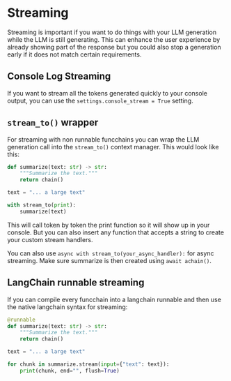 # Streaming

Streaming is important if you want to do things with your LLM generation while the LLM is still generating.
This can enhance the user experience by already showing part of the response but you could also stop a generation early if it does not match certain requirements.

## Console Log Streaming

If you want to stream all the tokens generated quickly to your console output,
you can use the `settings.console_stream = True` setting.

## `stream_to()` wrapper

For streaming with non runnable funcchains you can wrap the LLM generation call into the `stream_to()` context manager. This would look like this:

```python
def summarize(text: str) -> str:
    """Summarize the text."""
    return chain()

text = "... a large text"

with stream_to(print):
    summarize(text)
```

This will call token by token the print function so it will show up in your console.
But you can also insert any function that accepts a string to create your custom stream handlers.

You can also use `async with stream_to(your_async_handler):` for async streaming.
Make sure summarize is then created using `await achain()`.

## LangChain runnable streaming

If you can compile every funcchain into a langchain runnable and then use the native langchain syntax for streaming:

```python
@runnable
def summarize(text: str) -> str:
    """Summarize the text."""
    return chain()

text = "... a large text"

for chunk in summarize.stream(input={"text": text}):
    print(chunk, end="", flush=True)
```
